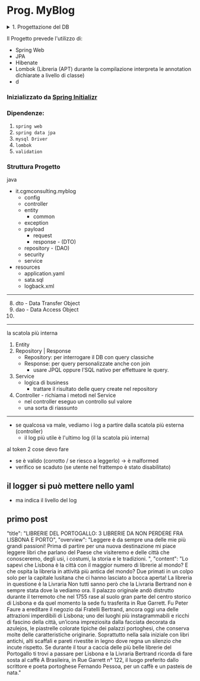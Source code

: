 # Prog. MyBlog

<details><summary>1. Progettazione del DB</summary>

Class Diagramm
![bs](./asset/myblog.jpg)
</details>

Il Progetto prevede l'utilizzo di:
- Spring Web
- JPA
- Hibenate
- Lombok (Libreria (APT) durante la compilazione interpreta le annotation dichiarate a livello di classe)
- d

### Inizializzato da [Spring Initializr](https://start.spring.io/)

### Dipendenze:
1. `spring web`
2. `spring data jpa`
3. `mysql Driver`
4. `lombok`
5. `validation`

### Struttura Progetto
java
- it.cgmconsulting.myblog
  - config
  - controller
  - entity
    - common
  - exception
  - payload
    - request
    - response - (DTO)
  - repository - (DAO)
  - security
  - service
- resources
  - application.yaml
  - sata.sql
  - logback.xml
---
  8. dto - Data Transfer Object
  9. dao - Data Access Object 
10. 
---
la scatola più interna 
1. Entity
2. Repository | Response
   - Repository: per interrogare il DB con query classiche
   - Response: per query personalizzate anche con join
     - usare JPQL oppure l’SQL nativo per effettuare le query.
3. Service
   - logica di business
     - trattare il risultato delle query create nel repository
4. Controller - richiama i metodi nel Service
   - nel controller eseguo un controllo sul valore
   - una sorta di riassunto

---
- se qualcosa va male, vediamo i log a partire dalla scatola più esterna (controller)
  - il log più utile è l'ultimo log (il la scatola più interna)


al token 2 cose devo fare
- se è valido (corrotto / se riesco a leggerlo) -> è malformed
- verifico se scaduto (se utente nel frattempo è stato disabilitato)

## il logger si può mettere nello yaml 
- ma indica il livello del log
## primo post
"title": "LIBRERIE DEL PORTOGALLO: 3 LIBRERIE DA NON PERDERE FRA LISBONA E PORTO",
"overview": "Leggere è da sempre una delle mie più grandi passioni! Prima di partire per una nuova destinazione mi piace leggere libri che parlano del Paese che visiteremo e delle città che conosceremo, degli usi, i costumi, la storia e le tradizioni. ",
"content": "Lo sapevi che Lisbona è la città con il maggior numero di librerie al mondo? E che ospita la libreria in attività più antica del mondo? Due primati in un colpo solo per la capitale lusitana che ci hanno lasciato a bocca aperta! La libreria in questione è la Livraria Non tutti sanno però che la Livraria Bertrand non è sempre stata dove la vediamo ora. Il palazzo originale andò distrutto durante il terremoto che nel 1755 rase al suolo gran parte del centro storico di Lisbona e da quel momento la sede fu trasferita in Rue Garrett. Fu Peter Faure a ereditare il negozio dai Fratelli Bertrand, ancora oggi una delle attrazioni imperdibili di Lisbona; uno dei luoghi più instagrammabili e ricchi di fascino della città, un’icona impreziosita dalla facciata decorata da azulejos, le piastrelle colorate tipiche dei palazzi portoghesi, che conserva molte delle caratteristiche originarie. Soprattutto nella sala iniziale con libri antichi, alti scaffali e pareti rivestite in legno dove regna un silenzio che incute rispetto. Se durante il tour a caccia delle più belle librerie del Portogallo ti trovi a passare per Lisbona e la Livraria Bertrand ricorda di fare sosta al caffè A Brasileira, in Rue Garrett n° 122, il luogo preferito dallo scrittore e poeta portoghese Fernando Pessoa, per un caffè e un pasteis de nata."

